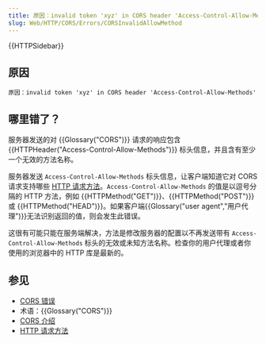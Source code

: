 ```yaml
---
title: 原因：invalid token 'xyz' in CORS header 'Access-Control-Allow-Methods'
slug: Web/HTTP/CORS/Errors/CORSInvalidAllowMethod
---
```


{{HTTPSidebar}}

## 原因

```plain
原因：invalid token 'xyz' in CORS header 'Access-Control-Allow-Methods'
```

## 哪里错了？

服务器发送的对 {{Glossary("CORS")}} 请求的响应包含 {{HTTPHeader("Access-Control-Allow-Methods")}} 标头信息，并且含有至少一个无效的方法名称。

服务器发送 `Access-Control-Allow-Methods` 标头信息，让客户端知道它对 CORS 请求支持哪些 [HTTP 请求方法](/zh-CN/docs/Glossary/HTTP)。`Access-Control-Allow-Methods` 的值是以逗号分隔的 HTTP 方法，例如 {{HTTPMethod("GET")}}、{{HTTPMethod("POST")}} 或 {{HTTPMethod("HEAD")}}。如果客户端{{Glossary("user agent","用户代理")}}无法识别返回的值，则会发生此错误。

这很有可能只能在服务端解决，方法是修改服务器的配置以不再发送带有 `Access-Control-Allow-Methods` 标头的无效或未知方法名称。检查你的用户代理或者你使用的浏览器中的 HTTP 库是最新的。

## 参见

- [CORS 错误](/zh-CN/docs/Web/HTTP/CORS/Errors)
- 术语：{{Glossary("CORS")}}
- [CORS 介绍](/zh-CN/docs/Web/HTTP/CORS)
- [HTTP 请求方法](/zh-CN/docs/Web/HTTP/Methods)
